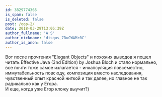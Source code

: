 ```yaml
---
id: 3829774365
is_spam: false
is_deleted: false
post: /oop-2/
date: 2018-03-29T13:05:39Z
author_fullname: 'A S'
author_nickname: 'disqus_7DuCWAMr0C'
author_is_anon: false
---
```


<p>Вот после прочтения "Elegant Objects" и похожих выводов я пошел читать Effective Java (3nd Edition) by Joshua Bloch и стало нормально, все почти тоже самое излагается - инкапсуляция повсеместно, иммутабельность повсюду, композиция вместо наследования, чувственный опыт красной ниткой и так далее, но главное не так радикально как у Егора.  <br>И еще, когда уже Егор кложу выучит?)</p>
